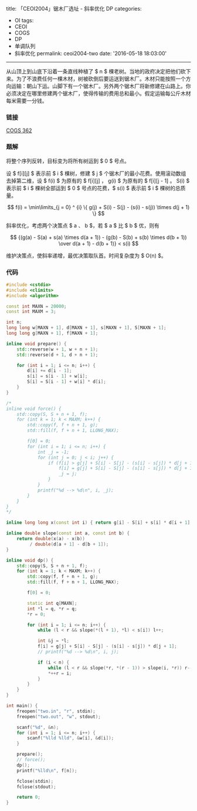 title: 「CEOI2004」锯木厂选址 - 斜率优化 DP
categories:
  - OI
tags:
  - CEOI
  - COGS
  - DP
  - 单调队列
  - 斜率优化
permalink: ceoi2004-two
date: '2016-05-18 18:03:00'
---

从山顶上到山底下沿着一条直线种植了 $ n $ 棵老树。当地的政府决定把他们砍下来。为了不浪费任何一棵木材，树被砍倒后要运送到锯木厂。木材只能按照一个方向运输：朝山下运。山脚下有一个锯木厂。另外两个锯木厂将新修建在山路上。你必须决定在哪里修建两个锯木厂，使得传输的费用总和最小。假定运输每公斤木材每米需要一分钱。

<!-- more -->

### 链接

[COGS 362](http://cogs.top/cogs/problem/problem.php?pid=362)

### 题解

将整个序列反转，目标变为将所有树运到 $ 0 $ 号点。

设 $ f[i][j] $ 表示前 $ i $ 棵树，修建 $ j $ 个锯木厂的最小花费。使用滚动数组去掉第二维，设 $ f(i) $ 为原有的 $ f[i][j] $，$ g(i) $ 为原有的 $ f[i][j - 1] $。$ S(i) $ 表示前 $ i $ 棵树全部运到 $ 0 $ 号点的花费，$ s(i) $ 表示前 $ i $ 棵树的总质量。

$$ f(i) = \min\limits_{j = 0} ^ {i} \{ g(j) + S(i) - S(j) - (s(i) - s(j)) \times d(j + 1) \} $$

斜率优化，考虑两个决策点 $ a $、$ b $，若 $ a $ 比 $ b $ 优，则有

$$ {(g(a) - S(a) + s(a) \times d(a + 1)) - (g(b) - S(b) + s(b) \times d(b + 1)) \over d(a + 1) - d(b + 1)} < s(i) $$

维护决策点，使斜率递增，最优决策取队首。时间复杂度为 $ O(n) $。

### 代码

```cpp
#include <cstdio>
#include <climits>
#include <algorithm>

const int MAXN = 20000;
const int MAXM = 3;

int n;
long long w[MAXN + 1], d[MAXN + 1], s[MAXN + 1], S[MAXN + 1];
long long g[MAXN + 1], f[MAXN + 1];

inline void prepare() {
    std::reverse(w + 1, w + n + 1);
    std::reverse(d + 1, d + n + 1);

    for (int i = 1; i <= n; i++) {
        d[i] += d[i - 1];
        s[i] = s[i - 1] + w[i];
        S[i] = S[i - 1] + w[i] * d[i];
    }
}

/*
inline void force() {
    std::copy(S, S + n + 1, f);
    for (int k = 1; k < MAXM; k++) {
        std::copy(f, f + n + 1, g);
        std::fill(f, f + n + 1, LLONG_MAX);

        f[0] = 0;
        for (int i = 1; i <= n; i++) {
            int _j = -1;
            for (int j = 0; j < i; j++) {
                if (f[i] > g[j] + S[i] - S[j] - (s[i] - s[j]) * d[j + 1]) {
                    f[i] = g[j] + S[i] - S[j] - (s[i] - s[j]) * d[j + 1];
                    _j = j;
                }
            }
            printf("%d --> %d\n", i, _j);
        }
    }
}
*/

inline long long x(const int i) { return g[i] - S[i] + s[i] * d[i + 1]; }

inline double slope(const int a, const int b) {
    return double(x(a) - x(b))
         / double(d[a + 1] - d[b + 1]);
}

inline void dp() {
    std::copy(S, S + n + 1, f);
    for (int k = 1; k < MAXM; k++) {
        std::copy(f, f + n + 1, g);
        std::fill(f, f + n + 1, LLONG_MAX);

        f[0] = 0;

        static int q[MAXN];
        int *l = q, *r = q;
        *r = 0;

        for (int i = 1; i <= n; i++) {
            while (l < r && slope(*(l + 1), *l) < s[i]) l++;

            int &j = *l;
            f[i] = g[j] + S[i] - S[j] - (s[i] - s[j]) * d[j + 1];
            // printf("%d --> %d\n", i, j);

            if (i < n) {
                while (l < r && slope(*r, *(r - 1)) > slope(i, *r)) r--;
                *++r = i;
            }
        }
    }
}

int main() {
    freopen("two.in", "r", stdin);
    freopen("two.out", "w", stdout);

    scanf("%d", &n);
    for (int i = 1; i <= n; i++) {
        scanf("%lld %lld", &w[i], &d[i]);
    }

    prepare();
    // force();
    dp();
    printf("%lld\n", f[n]);

    fclose(stdin);
    fclose(stdout);

    return 0;
}
```
